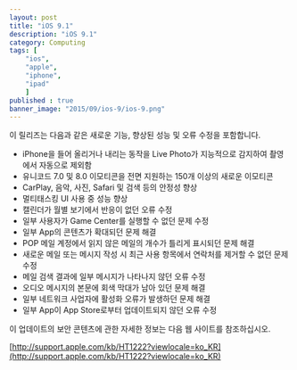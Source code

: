 ```yaml
---
layout: post
title: "iOS 9.1"
description: "iOS 9.1"
category: Computing
tags: [
    "ios", 
    "apple", 
    "iphone", 
    "ipad"
    ]
published : true
banner_image: "2015/09/ios-9/ios-9.png"
---
```


이 릴리즈는 다음과 같은 새로운 기능, 향상된 성능 및 오류 수정을 포함합니다.

* iPhone을 들어 올리거나 내리는 동작을 Live Photo가 지능적으로 감지하여 촬영에서 자동으로 제외함
* 유니코드 7.0 및 8.0 이모티콘을 전면 지원하는 150개 이상의 새로운 이모티콘
* CarPlay, 음악, 사진, Safari 및 검색 등의 안정성 향상
* 멀티태스킹 UI 사용 중 성능 향상
* 캘린더가 월별 보기에서 반응이 없던 오류 수정
* 일부 사용자가 Game Center를 실행할 수 없던 문제 수정
* 일부 App의 콘텐츠가 확대되던 문제 해결
* POP 메일 계정에서 읽지 않은 메일의 개수가 틀리게 표시되던 문제 해결
* 새로운 메일 또는 메시지 작성 시 최근 사용 항목에서 연락처를 제거할 수 없던 문제 수정
* 메일 검색 결과에 일부 메시지가 나타나지 않던 오류 수정
* 오디오 메시지의 본문에 회색 막대가 남아 있던 문제 해결
* 일부 네트워크 사업자에 활성화 오류가 발생하던 문제 해결
* 일부 App이 App Store로부터 업데이트되지 않던 오류 수정

이 업데이트의 보안 콘텐츠에 관한 자세한 정보는 다음 웹 사이트를 참조하십시오.

[http://support.apple.com/kb/HT1222?viewlocale=ko_KR](http://support.apple.com/kb/HT1222?viewlocale=ko_KR)